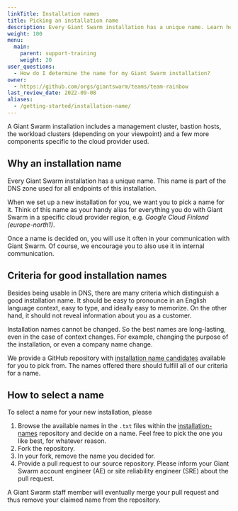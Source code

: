 ```yaml
---
linkTitle: Installation names
title: Picking an installation name
description: Every Giant Swarm installation has a unique name. Learn here how to select a name for your new installation.
weight: 100
menu:
  main:
    parent: support-training
    weight: 20
user_questions:
  - How do I determine the name for my Giant Swarm installation?
owner:
  - https://github.com/orgs/giantswarm/teams/team-rainbow
last_review_date: 2022-09-08
aliases:
  - /getting-started/installation-name/
---
```


A Giant Swarm installation includes a management cluster, bastion hosts, the workload clusters (depending on your viewpoint) and a few more components specific to the cloud provider used.

## Why an installation name

Every Giant Swarm installation has a unique name. This name is part of the DNS zone used for all endpoints of this installation.

When we set up a new installation for you, we want you to pick a name for it. Think of this name as your handy alias for everything you do with Giant Swarm in a specific cloud provider region, e.g. _Google Cloud Finland (europe-north1)_.

Once a name is decided on, you will use it often in your communication with Giant Swarm. Of course, we encourage you to also use it in internal communication.

## Criteria for good installation names

Besides being usable in DNS, there are many criteria which distinguish a good installation name. It should be easy to pronounce in an English language context, easy to type, and ideally easy to memorize. On the other hand, it should not reveal information about you as a customer.

Installation names cannot be changed. So the best names are long-lasting, even in the case of context changes. For example, changing the purpose of the installation, or even a company name change.

We provide a GitHub repository with [installation name candidates](https://github.com/giantswarm/installation-names) available for you to pick from. The names offered there should fulfill all of our criteria for a name.

## How to select a name

To select a name for your new installation, please

1. Browse the available names in the `.txt` files within the [installation-names](https://github.com/giantswarm/installation-names) repository and decide on a name. Feel free to pick the one you like best, for whatever reason.
2. Fork the repository.
3. In your fork, remove the name you decided for.
4. Provide a pull request to our source repository. Please inform your Giant Swarm account engineer (AE) or site reliability engineer (SRE) about the pull request.

A Giant Swarm staff member will eventually merge your pull request and thus remove your claimed name from the repository.
